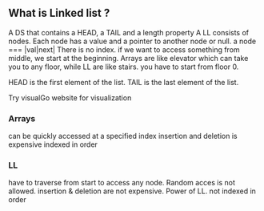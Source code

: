 ## What is Linked list ?

A DS that contains a HEAD, a TAIL and a length property
A LL consists of nodes. Each node has a value and a pointer to another node or null.
a node === |val|next|
There is no index. if we want to access something from middle, we start at the beginning.
Arrays are like elevator which can take you to any floor, while LL are like stairs. you have to start from floor 0.

HEAD is the first element of the list. TAIL is the last element of the list.

Try visualGo website for visualization

### Arrays

can be quickly accessed at a specified index
insertion and deletion is expensive
indexed in order

### LL

have to traverse from start to access any node. Random acces is not allowed.
insertion & deletion are not expensive. Power of LL.
not indexed in order
